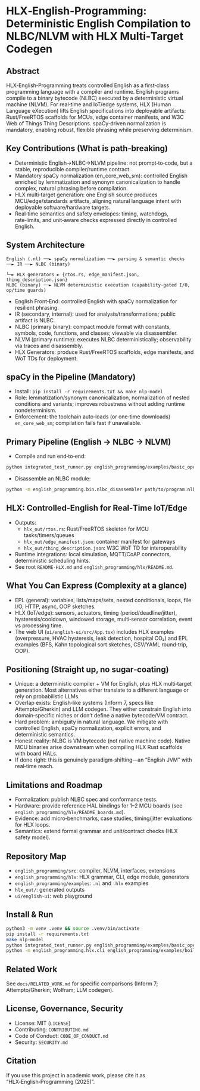 # HLX‑English‑Programming: Deterministic English Compilation to NLBC/NLVM with HLX Multi‑Target Codegen

## Abstract
HLX‑English‑Programming treats controlled English as a first‑class programming language with a compiler and runtime. English programs compile to a binary bytecode (NLBC) executed by a deterministic virtual machine (NLVM). For real‑time and IoT/edge systems, HLX (Human Language eXecution) lifts English specifications into deployable artifacts: Rust/FreeRTOS scaffolds for MCUs, edge container manifests, and W3C Web of Things Thing Descriptions. spaCy‑driven normalization is mandatory, enabling robust, flexible phrasing while preserving determinism.

## Key Contributions (What is path‑breaking)
- Deterministic English→NLBC→NLVM pipeline: not prompt‑to‑code, but a stable, reproducible compiler/runtime contract.
- Mandatory spaCy normalization (en_core_web_sm): controlled English enriched by lemmatization and synonym canonicalization to handle complex, natural phrasing before compilation.
- HLX multi‑target generation: one English source produces MCU/edge/standards artifacts, aligning natural language intent with deployable software/hardware targets.
- Real‑time semantics and safety envelopes: timing, watchdogs, rate‑limits, and unit‑aware checks expressed directly in controlled English.

## System Architecture
```
English (.nl) ──► spaCy normalization ──► parsing & semantic checks ──► IR ──► NLBC (binary)
                                                                     └─► HLX generators ► {rtos.rs, edge_manifest.json, thing_description.json}
NLBC (binary) ──► NLVM deterministic execution (capability‑gated I/O, op/time guards)
```
- English Front‑End: controlled English with spaCy normalization for resilient phrasing.
- IR (secondary, internal): used for analysis/transformations; public artifact is NLBC.
- NLBC (primary binary): compact module format with constants, symbols, code, functions, and classes; viewable via disassembler.
- NLVM (primary runtime): executes NLBC deterministically; observability via traces and disassembly.
- HLX Generators: produce Rust/FreeRTOS scaffolds, edge manifests, and WoT TDs for deployment.

## spaCy in the Pipeline (Mandatory)
- Install: `pip install -r requirements.txt && make nlp-model`
- Role: lemmatization/synonym canonicalization, normalization of nested conditions and variants; improves robustness without adding runtime nondeterminism.
- Enforcement: the toolchain auto‑loads (or one‑time downloads) `en_core_web_sm`; compilation fails fast if unavailable.

## Primary Pipeline (English → NLBC → NLVM)
- Compile and run end‑to‑end:
```bash
python integrated_test_runner.py english_programming/examples/basic_operations.nl
```
- Disassemble an NLBC module:
```bash
python -m english_programming.bin.nlbc_disassembler path/to/program.nlbc
```

## HLX: Controlled‑English for Real‑Time IoT/Edge
- Outputs:
  - `hlx_out/rtos.rs`: Rust/FreeRTOS skeleton for MCU tasks/timers/queues
  - `hlx_out/edge_manifest.json`: container manifest for gateways
  - `hlx_out/thing_description.json`: W3C WoT TD for interoperability
- Runtime integrations: local simulation, MQTT/CoAP connectors, deterministic scheduling hints.
- See root `README-HLX.md` and `english_programming/hlx/README.md`.

## What You Can Express (Complexity at a glance)
- EPL (general): variables, lists/maps/sets, nested conditionals, loops, file I/O, HTTP, async, OOP sketches.
- HLX (IoT/edge): sensors, actuators, timing (period/deadline/jitter), hysteresis/cooldown, windowed storage, multi‑sensor correlation, event vs processing time.
- The web UI (`ui/english-ui/src/App.tsx`) includes HLX examples (overpressure, HVAC hysteresis, leak detection, hospital CO₂) and EPL examples (BFS, Kahn topological sort sketches, CSV/YAML round‑trip, OOP).

## Positioning (Straight up, no sugar‑coating)
- Unique: a deterministic compiler + VM for English, plus HLX multi‑target generation. Most alternatives either translate to a different language or rely on probabilistic LLMs.
- Overlap exists: English‑like systems (Inform 7, specs like Attempto/Gherkin) and LLM codegen. They either constrain English into domain‑specific niches or don’t define a native bytecode/VM contract.
- Hard problem: ambiguity in natural language. We mitigate with controlled English, spaCy normalization, explicit errors, and deterministic semantics.
- Honest reality: NLBC is VM bytecode (not native machine code). Native MCU binaries arise downstream when compiling HLX Rust scaffolds with board HALs.
- If done right: this is genuinely paradigm‑shifting—an “English JVM” with real‑time reach.

## Limitations and Roadmap
- Formalization: publish NLBC spec and conformance tests.
- Hardware: provide reference HAL bindings for 1–2 MCU boards (see `english_programming/hlx/README_boards.md`).
- Evidence: add micro‑benchmarks, case studies, timing/jitter evaluations for HLX loops.
- Semantics: extend formal grammar and unit/contract checks (HLX safety model).

## Repository Map
- `english_programming/src`: compiler, NLVM, interfaces, extensions
- `english_programming/hlx`: HLX grammar, CLI, edge module, generators
- `english_programming/examples`: `.nl` and `.hlx` examples
- `hlx_out/`: generated outputs
- `ui/english-ui`: web playground

## Install & Run
```bash
python3 -m venv .venv && source .venv/bin/activate
pip install -r requirements.txt
make nlp-model
python integrated_test_runner.py english_programming/examples/basic_operations.nl
python -m english_programming.hlx.cli english_programming/examples/boiler_a.hlx --out hlx_out
```

## Related Work
See `docs/RELATED_WORK.md` for specific comparisons (Inform 7; Attempto/Gherkin; Wolfram; LLM codegen).

## License, Governance, Security
- License: MIT (`LICENSE`)
- Contributing: `CONTRIBUTING.md`
- Code of Conduct: `CODE_OF_CONDUCT.md`
- Security: `SECURITY.md`

## Citation
If you use this project in academic work, please cite it as “HLX‑English‑Programming (2025)”.
